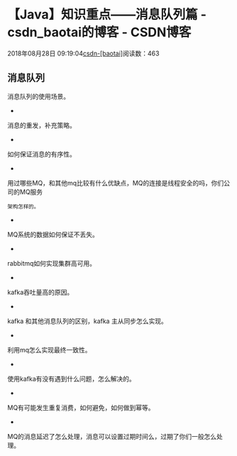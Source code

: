 # 【Java】知识重点——消息队列篇 - csdn_baotai的博客 - CSDN博客

2018年08月28日 09:19:04[csdn-[baotai]](https://me.csdn.net/csdn_baotai)阅读数：463


**消息队列**
- 
消息队列的使用场景。

- 
消息的重发，补充策略。

- 
如何保证消息的有序性。

- 
用过哪些MQ，和其他mq比较有什么优缺点，MQ的连接是线程安全的吗，你们公司的MQ服务

	架构怎样的。

- 
MQ系统的数据如何保证不丢失。

- 
rabbitmq如何实现集群高可用。

- 
kafka吞吐量高的原因。

- 
kafka 和其他消息队列的区别，kafka 主从同步怎么实现。

- 
利用mq怎么实现最终一致性。

- 
使用kafka有没有遇到什么问题，怎么解决的。

- 
MQ有可能发生重复消费，如何避免，如何做到幂等。

- 
MQ的消息延迟了怎么处理，消息可以设置过期时间么，过期了你们一般怎么处理。


